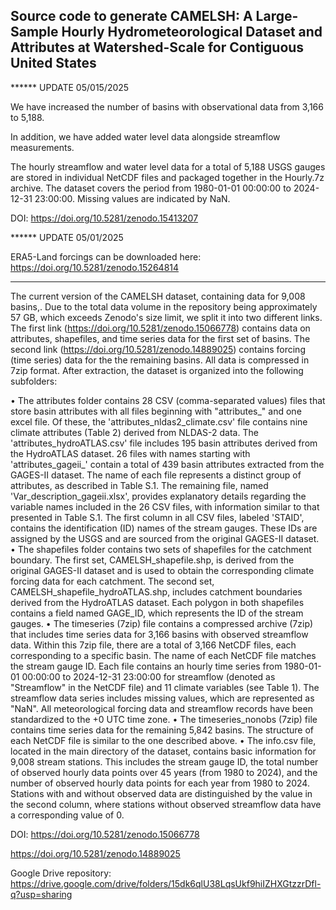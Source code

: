 ## Source code to generate CAMELSH: A Large-Sample Hourly Hydrometeorological Dataset and Attributes at Watershed-Scale for Contiguous United States

****** UPDATE 05/015/2025

We have increased the number of basins with observational data from 3,166 to 5,188.

In addition, we have added water level data alongside streamflow measurements.

The hourly streamflow and water level data for a total of 5,188 USGS gauges are stored in individual NetCDF files and packaged together in the Hourly.7z archive. The dataset covers the period from 1980-01-01 00:00:00 to 2024-12-31 23:00:00. Missing values are indicated by NaN.

DOI: https://doi.org/10.5281/zenodo.15413207

 

****** UPDATE 05/01/2025

ERA5-Land forcings can be downloaded here: https://doi.org/10.5281/zenodo.15264814

 

******

The current version of the CAMELSH dataset, containing data for 9,008 basins,. Due to the total data volume in the repository being approximately 57 GB, which exceeds Zenodo's size limit, we split it into two different links. The first link (https://doi.org/10.5281/zenodo.15066778) contains data on attributes, shapefiles, and time series data for the first set of basins. The second link (https://doi.org/10.5281/zenodo.14889025) contains forcing (time series) data for the the remaining basins. All data is compressed in 7zip format. After extraction, the dataset is organized into the following subfolders: 


•    The attributes folder contains 28 CSV (comma-separated values) files that store basin attributes with all files beginning with "attributes_" and one excel file. Of these, the 'attributes_nldas2_climate.csv' file contains nine climate attributes (Table 2) derived from NLDAS-2 data. The 'attributes_hydroATLAS.csv' file includes 195 basin attributes derived from the HydroATLAS dataset. 26 files with names starting with 'attributes_gageii_' contain a total of 439 basin attributes extracted from the GAGES-II dataset. The name of each file represents a distinct group of attributes, as described in Table S.1. The remaining file, named 'Var_description_gageii.xlsx', provides explanatory details regarding the variable names included in the 26 CSV files, with information similar to that presented in Table S.1. The first column in all CSV files, labeled 'STAID', contains the identification (ID) names of the stream gauges. These IDs are assigned by the USGS and are sourced from the original GAGES-II dataset.
•    The shapefiles folder contains two sets of shapefiles for the catchment boundary. The first set, CAMELSH_shapefile.shp, is derived from the original GAGES-II dataset and is used to obtain the corresponding climate forcing data for each catchment. The second set, CAMELSH_shapefile_hydroATLAS.shp, includes catchment boundaries derived from the HydroATLAS dataset. Each polygon in both shapefiles contains a field named GAGE_ID, which represents the ID of the stream gauges.
•    The timeseries (7zip) file contains a compressed archive (7zip) that includes time series data for 3,166 basins with observed streamflow data. Within this 7zip file, there are a total of 3,166 NetCDF files, each corresponding to a specific basin. The name of each NetCDF file matches the stream gauge ID. Each file contains an hourly time series from 1980-01-01 00:00:00 to 2024-12-31 23:00:00 for streamflow (denoted as "Streamflow" in the NetCDF file) and 11 climate variables (see Table 1). The streamflow data series includes missing values, which are represented as "NaN". All meteorological forcing data and streamflow records have been standardized to the +0 UTC time zone.
•    The timeseries_nonobs (7zip) file contains time series data for the remaining 5,842 basins. The structure of each NetCDF file is similar to the one described above.
•    The info.csv file, located in the main directory of the dataset, contains basic information for 9,008 stream stations. This includes the stream gauge ID, the total number of observed hourly data points over 45 years (from 1980 to 2024), and the number of observed hourly data points for each year from 1980 to 2024. Stations with and without observed data are distinguished by the value in the second column, where stations without observed streamflow data have a corresponding value of 0.

 

DOI: https://doi.org/10.5281/zenodo.15066778

https://doi.org/10.5281/zenodo.14889025

Google Drive repository: https://drive.google.com/drive/folders/15dk6qlU38LqsUkf9hiIZHXGtzzrDfl-q?usp=sharing
